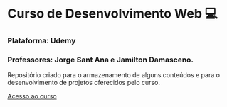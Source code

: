 # Curso de Desenvolvimento Web :computer:

### Plataforma: Udemy
### Professores: Jorge Sant Ana e Jamilton Damasceno.

Repositório criado para o armazenamento de alguns conteúdos e para o desenvolvimento de projetos oferecidos pelo curso.




[Acesso ao curso](https://www.udemy.com/web-completo/)


